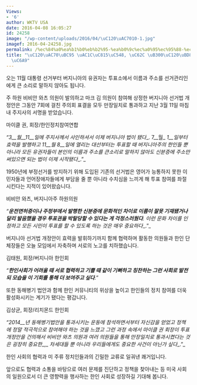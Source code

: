 ```yaml
---
Views:
- '6'
author: WKTV USA
date: 2016-04-08 16:05:27
id: 24258
image: "/wp-content/uploads/2016/04/\uC120\uAC7010-1.jpg"
imagef: 2016-04-24258.jpg
permalink: /%ec%84%a0%ea%b1%b0%eb%b2%95-%ea%b0%9c%ec%a0%95%ec%95%88-%ec%98%ac-%eb%8c%80%ec%84%a0%eb%b6%80%ed%84%b0-%ec%a0%81%ec%9a%a9/
title: "\uC120\uAC70\uBC95 \uAC1C\uC815\uC548, \uC62C \uB300\uC120\uBD80\uD130 \uC801\
  \uC6A9"
---
```


오는 11월 대통령 선거부터 버지니아의 유권자는 투표소에서 이름과 주소를 선거관리인에게 큰 소리로 말하지 않아도 됩니다.

주 하원 비비안 와츠 의원이 발의하고 마크 김 의원이 참여해 상정한 버지니아 선거법 개정안은 그동안 7회에 걸친 주의회 표결을 모두 만장일치로 통과하고 지난 3월 11일 마침내 주지사의 서명을 받았습니다.

마이클 권, 회장/한인정치참여연합

_“3__월__11__일에 주지사께서 사인하셔서 이제 버지니아 법이 됐다__. 7__월_ _1__일부터 효력을 발행하고_ _11__월_ _8__일에 열리는 대선부터는 투표할 때 버지니아주의 한인들 뿐 아니라 모든 유권자들이 본인의 이름과 주소를 큰소리로 말하지 않아도 신분증에 주소만 써있으면 되는 법이 이제 시작됐다__.”_

1950년에 부정선거를 방지하기 위해 도입된 기존의 선거법은 영어가 능통하지 못한 이민자들과 언어장애자들에게 부담을 줄 뿐 아니라 수치심을 느끼게 해 투표 참여를 좌절시킨다는 지적이 있어왔습니다.

비비안 와츠, 버지니아주 하원의원

_“__운전면허증이나 주정부에서 발행한 신분증에 문화적인 차이로 이름이 잘못 기재됐거나 달리 발음했을 경우 투표권을 박탈당할 수 있다는 게 걱정스러웠다__._ _이런 문화 차이를 인정하고 모든 시민이 투표를 할 수 있도록 하는 것은 매우 중요하다__.”_ 

버지니아 선거법 개정안이 효력을 발휘하기까지 함께 협력하며 활동한 의원들과 한인 단체장들은 오늘 모임에서 자축하며 서로의 노고를 치하했습니다.

김태원, 회장/버지니아 한인회

_“__한인사회가 어려울 때 서로 협력하고 기쁠 때 같이 기뻐하고 칭찬하는 그런 사회로 발전되 모습을 이 기회를 통해 더 보여주고 싶다__.”_

또한 동해병기 법안과 함께 한인 커뮤니티의 위상을 높이고 한인들의 정치 참여를 더욱 활성화시키는 계기가 됐다는 평갑니다.

김상균, 회장/리치몬드 한인회

_“2014__년 동해병기법안을 통과시키는 운동에 참석하면서부터 자신감을 얻었고 정책에 정말 적극적으로 참여해야 하는 것을 느꼈고 그런 과정 속에서 마이클 권 회장이 투표개정안을 건의해서 비비안 와츠 의원과 여러 의원들을 통해 만장일치로 통과시켰다는 것은 굉장히 중요한__,_ _차세대들 뿐 아니라 우리들에게도 중요한 사건이 아닌가 싶다__.”_

한인 사회의 협력과 미 주류 정치인들과의 긴밀한 교류로 일궈낸 쾌거입니다.

앞으로도 협력과 소통을 바탕으로 여러 문제를 진단하고 정책을 찾아내는 등 미국 사회의 일원으로서 더 큰 영향력을 행사하는 한인 사회로 성장하길 기대해 봅니다.